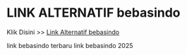 # LINK ALTERNATIF bebasindo

Klik Disini >> <a href="https://linksto.pages.dev/">Link Alternatif bebasindo </a>

link bebasindo terbaru
link bebasindo 2025